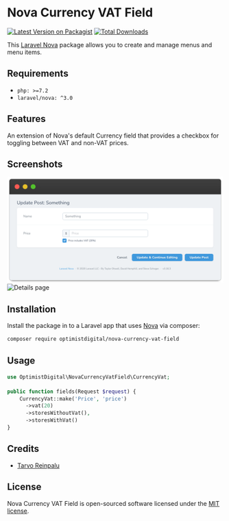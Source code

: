 # Nova Currency VAT Field

[![Latest Version on Packagist](https://img.shields.io/packagist/v/optimistdigital/nova-currency-vat-field.svg?style=flat-square)](https://packagist.org/packages/optimistdigital/nova-currency-vat-field)
[![Total Downloads](https://img.shields.io/packagist/dt/optimistdigital/nova-currency-vat-field.svg?style=flat-square)](https://packagist.org/packages/optimistdigital/nova-currency-vat-field)

This [Laravel Nova](https://nova.laravel.com/) package allows you to create and manage menus and menu items.

## Requirements

- `php: >=7.2`
- `laravel/nova: ^3.0`

## Features

An extension of Nova's default Currency field that provides a checkbox for toggling between VAT and non-VAT prices.

## Screenshots

![Form page](./docs/form.png)
![Details page](./docs/detail.png)

## Installation

Install the package in to a Laravel app that uses [Nova](https://nova.laravel.com) via composer:

```bash
composer require optimistdigital/nova-currency-vat-field
```

## Usage

```php
use OptimistDigital\NovaCurrencyVatField\CurrencyVat;

public function fields(Request $request) {
    CurrencyVat::make('Price', 'price')
      ->vat(20)
      ->storesWithoutVat(),
      ->storesWithVat()
}
```

## Credits

- [Tarvo Reinpalu](https://github.com/tarpsvo)

## License

Nova Currency VAT Field is open-sourced software licensed under the [MIT license](LICENSE.md).
